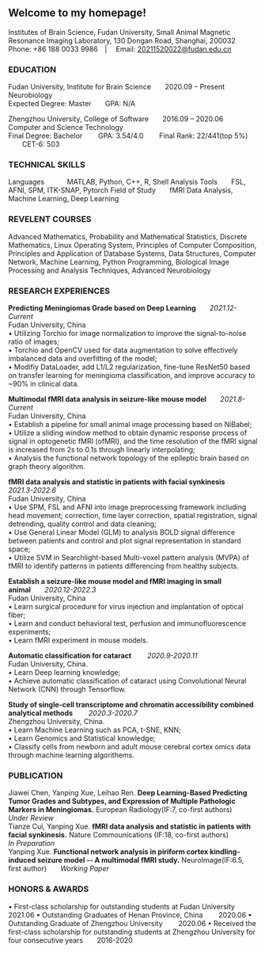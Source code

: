 ## Welcome to my homepage!

Institutes of Brain Science, Fudan University, Small Animal Magnetic Resonance Imaging Laboratory, 130 Dongan Road, Shanghai, 200032  
Phone: +86 188 0033 9986&emsp;|&emsp; Email: 20211520022@fudan.edu.cn


### EDUCATION

Fudan University, Institute for Brain Science&emsp;&emsp;2020.09 – Present  
Neurobiology  
Expected Degree: Master&emsp;&emsp;GPA: N/A

Zhengzhou University, College of Software&emsp;&emsp;2016.09 – 2020.06  
Computer and Science Technology  
Final Degree: Bachelor  &emsp;&emsp;GPA: 3.54/4.0 &emsp;&emsp;Final Rank: 22/441(top 5%) &emsp;&emsp;CET-6: 503

### TECHNICAL SKILLS

Languages&emsp;&emsp; &emsp;MATLAB, Python, C++, R, Shell
Analysis Tools&emsp;&emsp;FSL, AFNI, SPM, ITK-SNAP, Pytorch
Field of Study&emsp;&emsp;fMRI Data Analysis, Machine Learning, Deep Learning

### REVELENT COURSES

Advanced Mathematics, Probability and Mathematical Statistics, Discrete Mathematics, Linux Operating System, Principles of Computer Composition, Principles and Application of Database Systems, Data Structures, Computer Network, Machine Learning, Python Programming, Biological Image Processing and Analysis Techniques, Advanced Neurobiology

### RESEARCH EXPERIENCES

**Predicting Meningiomas Grade based on Deep Learning**&emsp;&emsp;*2021.12- Current*                                           
Fudan University, China  
•	Utilizing Torchio for image normalization to improve the signal-to-noise ratio of images;  
•	Torchio and OpenCV used for data augmentation to solve effectively imbalanced data and overfitting of the model;  
•	Modifiy DataLoader, add L1/L2 regularization, fine-tune ResNet50 based on transfer learning for meningioma classification, and improve accuracy to ~90% in clinical data.

**Multimodal fMRI data analysis in seizure-like mouse model**&emsp;&emsp;*2021.8-Current*                                        
Fudan University, China  
•	Establish a pipeline for small animal image processing based on NiBabel;  
•	Utilize a sliding window method to obtain dynamic response process of signal in optogenetic fMRI (ofMRI), and the time resolution of the fMRI signal is increased from 2s to 0.1s through linearly interpolating;  
•	Analysis the functional network topology of the epileptic brain based on graph theory algorithm.   

**fMRI data analysis and statistic in patients with facial synkinesis**&emsp;&emsp;*2021.3-2022.6*                                                  
Fudan University, China  
•	Use SPM, FSL and AFNI into image preprocessing framework including head movement; correction, time layer correction, spatial registration, signal detrending, quality control and data cleaning;  
•	Use General Linear Model (GLM) to analysis BOLD signal difference between patients and control and plot signal representation in standard space;  
•	Utilize SVM in Searchlight-based Multi-voxel pattern analysis (MVPA) of fMRI to identify patterns in patients differencing from healthy subjects.  

**Establish a seizure-like mouse model and fMRI imaging in small animal**&emsp;&emsp;*2020.12-2022.3*  
Fudan University, China  
•	Learn surgical procedure for virus injection and implantation of optical fiber;  
•	Learn and conduct behavioral test, perfusion and immunofluorescence experiments;  
•	Learn fMRI experiment in mouse models.  

**Automatic classification for cataract** &emsp;&emsp;*2020.9-2020.11*  
Fudan University, China.  
•	Learn Deep learning knowledge;   
•	Achieve automatic classification of cataract using Convolutional Neural Network (CNN) through Tensorflow.  

**Study of single-cell transcriptome and chromatin accessibility combined analytical methods** &emsp;&emsp;*2020.3-2020.7*  
Zhengzhou University, China.  
•	Learn Machine Learning such as PCA, t-SNE, KNN;   
•	Learn Genomics and Statistical knowledge;  
•	Classify cells from newborn and adult mouse cerebral cortex omics data through machine learning algorithems.  

### PUBLICATION

Jiawei Chen, Yanping Xue, Leihao Ren. **Deep Learning-Based Predicting Tumor Grades and Subtypes, and Expression of Multiple Pathologic Markers in Meningiomas.** European Radiology(IF:7, co-first authors)&emsp;&emsp;*Under Review*   
Tianze Cui, Yanping Xue. **fMRI data analysis and statistic in patients with facial synkinesis.** Nature Commounications (IF:18, co-first authors)  
*In Preparation*  
Yanping Xue. **Functional network analysis in piriform cortex kindling-induced seizure model -- A multimodal fMRI study.** NeuroImage(IF:6.5, first author)&emsp;&emsp;*Working Paper*


### HONORS & AWARDS

•	First-class scholarship for outstanding students at Fudan University&emsp;&emsp;2021.06
•	Outstanding Graduates of Henan Province, China &emsp;&emsp;2020.06
•	Outstanding Graduate of Zhengzhou University &emsp;&emsp;2020.06
•	Received the first-class scholarship for outstanding students at Zhengzhou University for four consecutive years&emsp;&emsp;2016-2020
